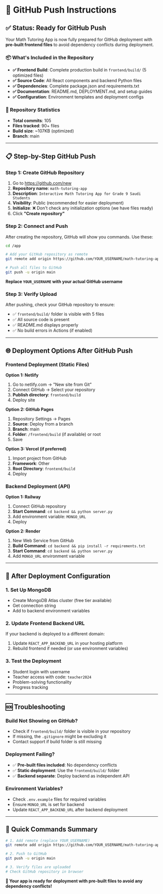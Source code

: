 # 🚀 GitHub Push Instructions

## ✅ Status: Ready for GitHub Push

Your Math Tutoring App is now fully prepared for GitHub deployment with **pre-built frontend files** to avoid dependency conflicts during deployment.

### 📦 What's Included in the Repository

- **✅ Frontend Build**: Complete production build in `frontend/build/` (5 optimized files)
- **✅ Source Code**: All React components and backend Python files  
- **✅ Dependencies**: Complete package.json and requirements.txt
- **✅ Documentation**: README.md, DEPLOYMENT.md, and setup guides
- **✅ Configuration**: Environment templates and deployment configs

### 🔧 Repository Statistics
- **Total commits**: 105
- **Files tracked**: 90+ files
- **Build size**: ~107KB (optimized)
- **Branch**: main

---

## 📋 Step-by-Step GitHub Push

### Step 1: Create GitHub Repository
1. Go to https://github.com/new
2. **Repository name**: `math-tutoring-app` 
3. **Description**: `Interactive Math Tutoring App for Grade 9 Saudi Students`
4. **Visibility**: Public (recommended for easier deployment)
5. **Initialize**: ❌ Don't check any initialization options (we have files ready)
6. Click **"Create repository"**

### Step 2: Connect and Push
After creating the repository, GitHub will show you commands. Use these:

```bash
cd /app

# Add your GitHub repository as remote
git remote add origin https://github.com/YOUR_USERNAME/math-tutoring-app.git

# Push all files to GitHub  
git push -u origin main
```

**Replace `YOUR_USERNAME` with your actual GitHub username**

### Step 3: Verify Upload
After pushing, check your GitHub repository to ensure:
- ✅ `frontend/build/` folder is visible with 5 files
- ✅ All source code is present
- ✅ README.md displays properly
- ✅ No build errors in Actions (if enabled)

---

## 🌐 Deployment Options After GitHub Push

### Frontend Deployment (Static Files)
**Option 1: Netlify**
1. Go to netlify.com → "New site from Git"
2. Connect GitHub → Select your repository
3. **Publish directory**: `frontend/build`
4. Deploy site

**Option 2: GitHub Pages**
1. Repository Settings → Pages
2. **Source**: Deploy from a branch
3. **Branch**: main
4. **Folder**: `/frontend/build` (if available) or root
5. Save

**Option 3: Vercel (if preferred)**
1. Import project from GitHub
2. **Framework**: Other
3. **Root Directory**: `frontend/build`
4. Deploy

### Backend Deployment (API)
**Option 1: Railway**
1. Connect GitHub repository
2. **Start Command**: `cd backend && python server.py`
3. Add environment variable: `MONGO_URL`
4. Deploy

**Option 2: Render**
1. New Web Service from GitHub
2. **Build Command**: `cd backend && pip install -r requirements.txt`
3. **Start Command**: `cd backend && python server.py`
4. Add `MONGO_URL` environment variable

---

## 🔗 After Deployment Configuration

### 1. Set Up MongoDB
- Create MongoDB Atlas cluster (free tier available)
- Get connection string
- Add to backend environment variables

### 2. Update Frontend Backend URL
If your backend is deployed to a different domain:
1. Update `REACT_APP_BACKEND_URL` in your hosting platform
2. Rebuild frontend if needed (or use environment variables)

### 3. Test the Deployment
- Student login with username
- Teacher access with code: `teacher2024`
- Problem-solving functionality
- Progress tracking

---

## 🆘 Troubleshooting

### Build Not Showing on GitHub?
- Check if `frontend/build/` folder is visible in your repository
- If missing, the `.gitignore` might be excluding it
- Contact support if build folder is still missing

### Deployment Failing?
- ✅ **Pre-built files included**: No dependency conflicts
- ✅ **Static deployment**: Use the `frontend/build/` folder
- ✅ **Backend separate**: Deploy backend as independent API

### Environment Variables?
- Check `.env.example` files for required variables
- Ensure `MONGO_URL` is set for backend
- Update `REACT_APP_BACKEND_URL` after backend deployment

---

## 🎯 Quick Commands Summary

```bash
# 1. Add remote (replace YOUR_USERNAME)
git remote add origin https://github.com/YOUR_USERNAME/math-tutoring-app.git

# 2. Push to GitHub
git push -u origin main

# 3. Verify files are uploaded
# Check GitHub repository in browser
```

**🎉 Your app is ready for deployment with pre-built files to avoid any dependency conflicts!**